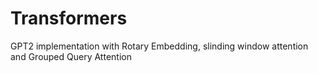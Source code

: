 # Transformers
GPT2 implementation with Rotary Embedding, slinding window attention and Grouped Query Attention
